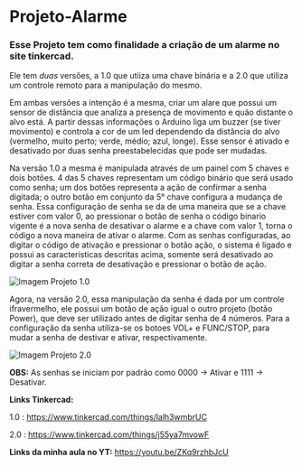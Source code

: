 # Projeto-Alarme

### Esse Projeto tem como finalidade a criação de um alarme no site tinkercad.

Ele tem _duas_ versões, a 1.0 que utiiza uma chave binária e a 2.0 que utiliza um controle remoto para a manipulação do mesmo.

Em ambas versões a intenção é a mesma, criar um alare que possui um sensor de distância que analiza a presença de movimento e quão distante o alvo está. A partir dessas informações o Arduino liga um buzzer (se tiver movimento) e controla a cor de um led dependendo da distância do alvo (vermelho, muito perto; verde, médio; azul, longe). Esse sensor é ativado e desativado por duas senha preestabelecidas que pode ser mudadas.

Na versão 1.0 a mesma é manipulada através de um painel com 5 chaves e dois botões. 4 das 5 chaves representam um código binário que será usado como senha; um dos botões representa a ação de confirmar a senha digitada;  o outro botão em conjunto da 5° chave configura a mudança de senha. Essa configuração de senha se da de uma maneira que se a chave estiver com valor 0, ao pressionar o botão de senha o código binario vigente é a nova senha de desativar o alarme e a chave com valor 1, torna o código a nova maneira de ativar o alarme. Com as senhas configuradas, ao digitar o código de ativação e pressionar o botão ação, o sistema é ligado e possui as caracteristicas descritas acima, somente será desativado ao digitar a senha correta de desativação e pressionar o botão de ação.

![Imagem Projeto 1.0](https://user-images.githubusercontent.com/71076681/250198989-e989c7ab-dd9d-45a4-b303-0c49c5a0d79f.png)

Agora, na versão 2.0, essa manipulação da senha é dada por um controle ifravermelho, ele possui um botão de ação igual o outro projeto (botão Power), que deve ser utilizado antes de digitar senha de 4 números. Para a configuração da senha utiliza-se os botoes VOL+ e FUNC/STOP, para mudar a senha de destivar e ativar, respectivamente.

![Imagem Projeto 2.0](https://user-images.githubusercontent.com/71076681/250199918-8a7cd42a-e23d-4200-b270-0d856427d676.png)

**OBS:** As senhas se iniciam por padrão como 0000 -> Ativar e 1111 -> Desativar.

**Links Tinkercad:**

1.0 : https://www.tinkercad.com/things/lalh3wmbrUC

2.0 : https://www.tinkercad.com/things/j55ya7mvowF

**Links da minha aula no YT:** https://youtu.be/ZKq9rzhbJcU
